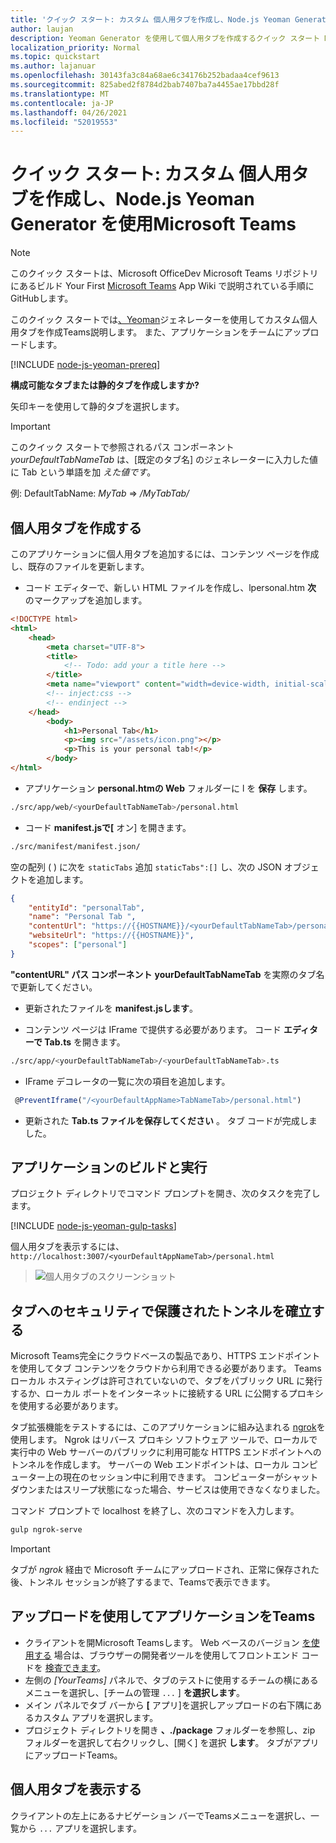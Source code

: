 ```yaml
---
title: 'クイック スタート: カスタム 個人用タブを作成し、Node.js Yeoman Generator を使用Microsoft Teams'
author: laujan
description: Yeoman Generator を使用して個人用タブを作成するクイック スタート Microsoft Teams。
localization_priority: Normal
ms.topic: quickstart
ms.author: lajanuar
ms.openlocfilehash: 30143fa3c84a68ae6c34176b252badaa4cef9613
ms.sourcegitcommit: 825abed2f8784d2bab7407ba7a4455ae17bbd28f
ms.translationtype: MT
ms.contentlocale: ja-JP
ms.lasthandoff: 04/26/2021
ms.locfileid: "52019553"
---
```

# <a name="quickstart-create-a-custom-personal-tab-with-nodejs-and-the-yeoman-generator-for-microsoft-teams"></a>クイック スタート: カスタム 個人用タブを作成し、Node.js Yeoman Generator を使用Microsoft Teams

>[!NOTE]
>このクイック スタートは、Microsoft OfficeDev Microsoft Teams リポジトリにあるビルド Your First [Microsoft Teams](https://github.com/OfficeDev/generator-teams/wiki/Build-Your-First-Microsoft-Teams-App) App Wiki で説明されている手順にGitHubします。

このクイック スタートでは[、Yeoman](https://github.com/OfficeDev/generator-teams/wiki/Build-Your-First-Microsoft-Teams-App)ジェネレーターを使用してカスタム個人用タブを作成Teams説明します。 また、アプリケーションをチームにアップロードします。

[!INCLUDE [node-js-yeoman-prereq](~/includes/tabs/node-js-yeoman-prereq.md)]

**構成可能なタブまたは静的タブを作成しますか?**

矢印キーを使用して静的タブを選択します。

>[!IMPORTANT]
>このクイック スタートで参照されるパス コンポーネント *yourDefaultTabNameTab* は、[既定のタブ名] のジェネレーターに入力した値に Tab という単語を加 *えた値です*。
>
>例: DefaultTabName: *MyTab*  =>  */MyTabTab/*

## <a name="create-your-personal-tab"></a>個人用タブを作成する

このアプリケーションに個人用タブを追加するには、コンテンツ ページを作成し、既存のファイルを更新します。

- コード エディターで、新しい HTML ファイルを作成し、lpersonal.htm **次** のマークアップを追加します。

```html
<!DOCTYPE html>
<html>
    <head>
        <meta charset="UTF-8">
        <title>
            <!-- Todo: add your a title here -->
        </title>
        <meta name="viewport" content="width=device-width, initial-scale=1.0">
        <!-- inject:css -->
        <!-- endinject -->
    </head>
        <body>
            <h1>Personal Tab</h1>
            <p><img src="/assets/icon.png"></p>
            <p>This is your personal tab!</p>
        </body>
</html>
```

- アプリケーション **personal.htmの Web** フォルダーに l を **保存** します。

```bash
./src/app/web/<yourDefaultTabNameTab>/personal.html
```

- コード **manifest.jsで[** オン] を開きます。

```bash
./src/manifest/manifest.json/
```

空の配列 ( ) に次を `staticTabs` 追加 `staticTabs":[]` し、次の JSON オブジェクトを追加します。

```json
{
    "entityId": "personalTab",
    "name": "Personal Tab ",
    "contentUrl": "https://{{HOSTNAME}}/<yourDefaultTabNameTab>/personal.html",
    "websiteUrl": "https://{{HOSTNAME}}",
    "scopes": ["personal"]
}

```

**"contentURL" パス コンポーネント** **yourDefaultTabNameTab** を実際のタブ名で更新してください。

- 更新されたファイルを **manifest.jsします**。

- コンテンツ ページは IFrame で提供する必要があります。 コード **エディターで Tab.ts** を開きます。

 ```bash
./src/app/<yourDefaultTabNameTab>/<yourDefaultTabNameTab>.ts
```

- IFrame デコレータの一覧に次の項目を追加します。

```typescript
 @PreventIframe("/<yourDefaultAppName>TabNameTab>/personal.html")
```

- 更新された **Tab.ts ファイルを保存してください** 。 タブ コードが完成しました。

## <a name="build-and-run-your-application"></a>アプリケーションのビルドと実行

プロジェクト ディレクトリでコマンド プロンプトを開き、次のタスクを完了します。

[!INCLUDE [node-js-yeoman-gulp-tasks](~/includes/tabs/node-js-yeoman-gulp-tasks.md)]

個人用タブを表示するには、 `http://localhost:3007/<yourDefaultAppNameTab>/personal.html`

>![個人用タブのスクリーンショット](/microsoftteams/platform/assets/images/tab-images/personalTab.PNG)

## <a name="establish-a-secure-tunnel-to-your-tab"></a>タブへのセキュリティで保護されたトンネルを確立する

Microsoft Teams完全にクラウドベースの製品であり、HTTPS エンドポイントを使用してタブ コンテンツをクラウドから利用できる必要があります。 Teamsローカル ホスティングは許可されていないので、タブをパブリック URL に発行するか、ローカル ポートをインターネットに接続する URL に公開するプロキシを使用する必要があります。

タブ拡張機能をテストするには、このアプリケーションに組み込まれる [ngrok](https://ngrok.com/docs)を使用します。 Ngrok はリバース プロキシ ソフトウェア ツールで、ローカルで実行中の Web サーバーのパブリックに利用可能な HTTPS エンドポイントへのトンネルを作成します。 サーバーの Web エンドポイントは、ローカル コンピューター上の現在のセッション中に利用できます。 コンピューターがシャットダウンまたはスリープ状態になった場合、サービスは使用できなくなりました。

コマンド プロンプトで localhost を終了し、次のコマンドを入力します。

```bash
gulp ngrok-serve
```

> [!IMPORTANT]
> タブが *ngrok* 経由で Microsoft チームにアップロードされ、正常に保存された後、トンネル セッションが終了するまで、Teamsで表示できます。

## <a name="upload-your-application-to-teams"></a>アップロードを使用してアプリケーションをTeams

- クライアントを開Microsoft Teamsします。 Web ベースのバージョン [を使用する](https://teams.microsoft.com) 場合は、ブラウザーの開発者ツールを使用してフロントエンド コードを [検査できます](~/tabs/how-to/developer-tools.md)。
- 左側の *[YourTeams]* パネルで、タブのテストに使用するチームの横にあるメニューを選択し、[チームの管理 `...` ] **を選択します**。
- メイン パネルでタブ バーから **[** アプリ]を選択しアップロードの右下隅にあるカスタム アプリを選択します。
- プロジェクト ディレクトリを開き **、./package** フォルダーを参照し、zip フォルダーを選択して右クリックし、[開く] を選択 **します**。 タブがアプリにアップロードTeams。

## <a name="view-your-personal-tabs"></a>個人用タブを表示する

クライアントの左上にあるナビゲーション バーでTeamsメニューを選択し、一覧から `...` アプリを選択します。
